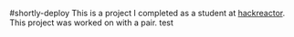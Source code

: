 #shortly-deploy
This is a project I completed as a student at [hackreactor](http://hackreactor.com). This project was worked on with a pair.
test